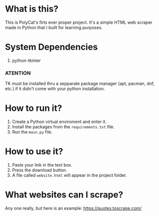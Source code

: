 # What is this?
This is PolyCat's firts ever proper project. It's a simple HTML web scraper made in Python that I built for learning purposes.

# System Dependencies
1. python-tkinter 

### ATENTION
TK must be installed thru a sepparate package manager (apt, pacman, dnf, etc.) if it didn't come with your python installation.

# How to run it?
1. Create a Python virtual enviroment and enter it.
2. Install the packages from the `requirements.txt` file.
3. Run the `main.py` file.

# How to use it?
1. Paste your link in the text box.
2. Press the download button. 
3. A file called `website.html` will appear in the project folder.

# What websites can I scrape?
Any one really, but here is an example: https://quotes.toscrape.com/

